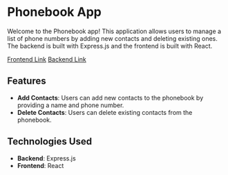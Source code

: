 # Phonebook App

Welcome to the Phonebook app! This application allows users to manage a list of phone numbers by adding new contacts and deleting existing ones. The backend is built with Express.js and the frontend is built with React.

[Frontend Link](https://fullstackopen-part3-ia2j.onrender.com)
[Backend Link](https://fullstackopen-part3-ia2j.onrender.com/api/persons)

## Features

- **Add Contacts**: Users can add new contacts to the phonebook by providing a name and phone number.
- **Delete Contacts**: Users can delete existing contacts from the phonebook.

## Technologies Used

- **Backend**: Express.js
- **Frontend**: React
